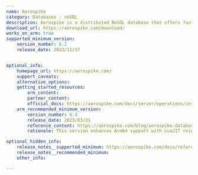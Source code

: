 ```yaml
---
name: Aerospike
category: Databases - noSQL
description: Aerospike is a distributed NoSQL database that offers fast read/writes and uptimes.
download_url: https://aerospike.com/download/
works_on_arm: true
supported_minimum_version:
    version_number: 6.2
    release_date: 2022/11/17


optional_info:
    homepage_url: https://aerospike.com/
    support_caveats:
    alternative_options:
    getting_started_resources:
        arm_content:
        partner_content:
        official_docs: https://aerospike.com/docs/server/operations/install/linux/ubuntu
    arm_recommended_minimum_version:
        version_number: 6.3
        release_date: 2023/03/21
        reference_content: https://aerospike.com/blog/aerospike-database-6-3-smoother-operations-at-scale/
        rationale: This version enhances Arm64 support with LuaJIT reintroduced, improving UDF performance on Arm servers. However, it also brings breaking changes - support for Debian 10 on Arm64 is discontinued, and Ubuntu 18.04 is removed across all platforms.

optional_hidden_info:
    release_notes__supported_minimum: https://aerospike.com/docs/reference/release_notes/server/6.2-server-release-notes
    release_notes__recommended_minimum:
    other_info:

---
```

